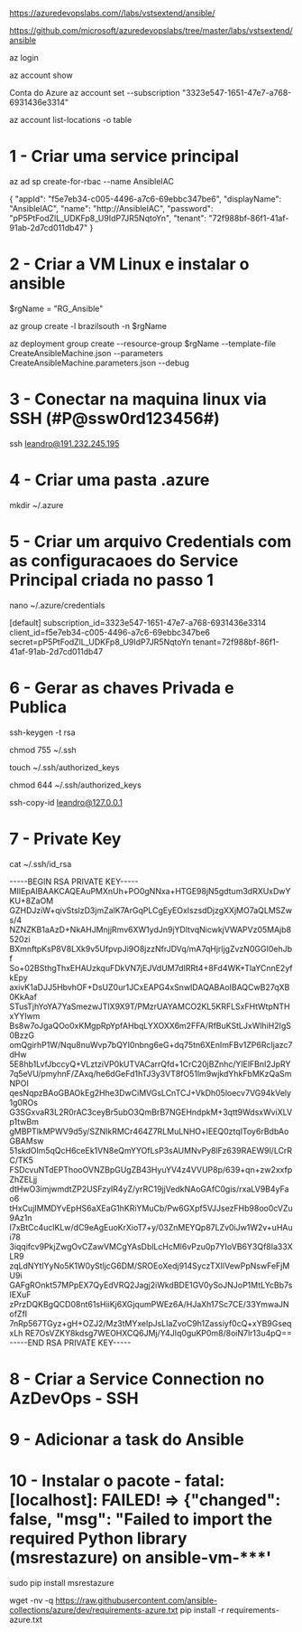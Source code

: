﻿https://azuredevopslabs.com//labs/vstsextend/ansible/

https://github.com/microsoft/azuredevopslabs/tree/master/labs/vstsextend/ansible


az login

az account show

Conta do Azure
az account set --subscription "3323e547-1651-47e7-a768-6931436e3314"

az account list-locations -o table

# 1 - Criar uma service principal
az ad sp create-for-rbac --name AnsibleIAC

{
  "appId": "f5e7eb34-c005-4496-a7c6-69ebbc347be6",
  "displayName": "AnsibleIAC",
  "name": "http://AnsibleIAC",
  "password": "pP5PtFodZlL_UDKFp8_U9IdP7JR5NqtoYn",
  "tenant": "72f988bf-86f1-41af-91ab-2d7cd011db47"
}

# 2 - Criar a VM Linux e instalar o ansible
$rgName = "RG_Ansible"

az group create -l brazilsouth -n $rgName

az deployment group create --resource-group $rgName --template-file CreateAnsibleMachine.json --parameters CreateAnsibleMachine.parameters.json --debug

# 3 - Conectar na maquina linux via SSH (#P@ssw0rd123456#)
ssh leandro@191.232.245.195

# 4 - Criar uma pasta .azure
mkdir ~/.azure

# 5 - Criar um arquivo Credentials com as configuracaoes do Service Principal criada no passo 1
nano ~/.azure/credentials

[default]
subscription_id=3323e547-1651-47e7-a768-6931436e3314
client_id=f5e7eb34-c005-4496-a7c6-69ebbc347be6
secret=pP5PtFodZlL_UDKFp8_U9IdP7JR5NqtoYn
tenant=72f988bf-86f1-41af-91ab-2d7cd011db47

# 6 - Gerar as chaves Privada e Publica

ssh-keygen -t rsa

chmod 755 ~/.ssh

touch ~/.ssh/authorized_keys

chmod 644 ~/.ssh/authorized_keys

ssh-copy-id leandro@127.0.0.1

# 7 - Private Key
cat ~/.ssh/id_rsa

-----BEGIN RSA PRIVATE KEY-----
MIIEpAIBAAKCAQEAuPMXnUh+PO0gNNxa+HTGE98jN5gdtum3dRXUxDwYKU+8ZaOM
GZHDJziW+qivStslzD3jmZalK7ArGqPLCgEyEOxIszsdDjzgXXjMO7aQLMSZws/4
NZNZKB1aAzD+NkAHJMnjjRmv6XW1ydJn9jYDltvqNicwkjVWAPVz05MAjb8520zi
BXmnftpKsP8V8LXk9v5UfpvpJi9O8jzzNfrJDVq/mA7qHjrljgZvzN0GGI0ehJbf
So+02BSthgThxEHAUzkquFDkVN7jEJVdUM7dIRRt4+8Fd4WK+TlaYCnnE2yfkEpy
axivK1aDJJ5HbvhOF+DsUZ0ur1JCxEAPG4xSnwIDAQABAoIBAQCwB27qXB0KkAaf
STusTjhYoYA7YaSmezwJTIX9X9T/PMzrUAYAMCO2KL5KRFLSxFHtWtpNTHxYYIwm
Bs8w7oJgaQOo0xKMgpRpYpfAHbqLYXOXX6m2FFA/RfBuKStLJxWlhiH2IgS0BzzG
omQgirhP1W/Nqu8nuWvp7bQYI0nbng6eG+dq75tn6XEnImFBv1ZP6RcIjazc7dHw
5E8hb1LvfJbccyQ+VLztziVP0kUTVACarrQfd+1CrC20jBZnhc/YlElFBnI2JpRY
7q5eVU/pmyhnF/ZAxq/he6dGeFd1hTJ3y3VT8fO51lm9wjkdYhkFbMKzQaSmNPOI
qesNqpzBAoGBAOkEg2Hhe3DwCiMVGsLCnTCJ+VkDh05loecv7VG94kVely1g0ROs
G3SGxvaR3L2R0rAC3ceyBr5ubO3QmBrB7NGEHndpkM+3qtt9WdsxWviXLVp1twBm
gMBPTlkMPWV9d5y/SZNIkRMCr464Z7RLMuLNHO+lEEQ0ztqIToy6rBdbAoGBAMsw
51skdOlm5qQcH6ceEk1VN8eQmYYOfLsP3sAUMNvPy8lFz639RAEW9l/LCrRC/TK5
FSDcvuNTdEPThooOVNZBpGUgZB43HyuYV4z4VVUP8p/639+qn+zw2xxfpZhZELjj
dtHwO3imjwmdtZP2USFzyIR4yZ/yrRC19jjVedkNAoGAfC0gis/rxaLV9B4yFao6
tHxCujIMMDYvEpHS6aXEaG1hKRiYMuCb/Pw6GXpf5VJJsezFHb98oo0cVZu9Az1n
I7xBtCc4uclKLw/dC9eAgEuoKrXioT7+y/03ZnMEYQp87LZv0iJw1W2v+uHAui78
3iqqifcv9PkjZwgOvCZawVMCgYAsDblLcHcMl6vPzu0p7YIoVB6Y3Qf8Ia33XLR9
zqLdNYtIYyNo5K1W0yStljcG6DM/SROEoXedj914SyczTXIlVewPpNswFeFjMU9i
GAFgROnkt57MPpEX7QyEdVRQ2Jagj2iWkdBDE1GV0ySoJNJoP1MtLYcBb7sIEXuF
zPrzDQKBgQCD08nt61sHiiKj6XGjqumPWEz6A/HJaXh17Sc7CE/33YmwaJNofZfI
7nRp567TGyz+gH+OZJ2/Mz3tMYxelpJsLIaZvoC9h1Zassiyf0cQ+xYB9GseqxLh
RE7OsVZKY8kdsg7WEOHXCQ6JMj/Y4JIq0guKP0m8/8oiN7lr13u4pQ==
-----END RSA PRIVATE KEY-----

# 8 - Criar a Service Connection no AzDevOps - SSH

# 9 - Adicionar a task do Ansible

# 10 - Instalar o pacote - fatal: [localhost]: FAILED! => {"changed": false, "msg": "Failed to import the required Python library (msrestazure) on ansible-vm-***'
sudo pip install msrestazure

wget -nv -q https://raw.githubusercontent.com/ansible-collections/azure/dev/requirements-azure.txt
pip install -r requirements-azure.txt